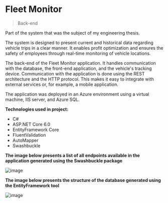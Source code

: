 # Fleet Monitor
>Back-end

Part of the system that was the subject of my engineering thesis. 

The system is designed to present current and historical data regarding vehicle trips in a clear manner. It enables profit optimization and ensures the safety of employees through real-time monitoring of vehicle locations.

The back-end of the Fleet Monitor application. It handles communication with the database, the front-end application, and the vehicle's tracking device. Communication with the application is done using the REST architecture and the HTTP protocol. This makes it easy to integrate with external services or, for example, a mobile application.

The application was deployed in an Azure environment using a virtual machine, IIS server, and Azure SQL.

**Technologies used in project:**
- C#
- ASP.NET Core 6.0
- EntityFramework Core
- FluentValidation
- AutoMapper
- Swashbuckle

**The image below presents a list of all endpoints available in the application generated using the Swashbuckle package**

![image](https://github.com/bialowasdominik/fleet-monitor-api/assets/106835786/aeb41334-03ca-4986-9830-52c8bf641468)

**The image below presents the structure of the database generated using the EntityFramework tool**

![image](https://github.com/bialowasdominik/fleet-monitor-api/assets/106835786/aa4051d9-51a0-4cc5-bd56-74dd9e76c36c)

